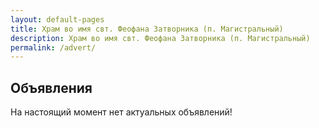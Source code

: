 ```yaml
---
layout: default-pages
title: Храм во имя свт. Феофана Затворника (п. Магистральный)
description: Храм во имя свт. Феофана Затворника (п. Магистральный)
permalink: /advert/
---
```


<h2 class="body-header">Объявления</h2>
<div class="lorem-center">
  <p>На настоящий момент нет актуальных объявлений!</p>
</div>